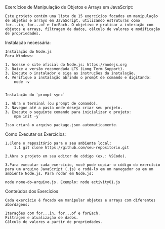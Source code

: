 Exercícios de Manipulação de Objetos e Arrays em JavaScript:

    Este projeto contém uma lista de 15 exercícios focados em manipulação de objetos e arrays em JavaScript, utilizando estruturas como for...in, for...of e forEach. O objetivo é praticar a interação com objetos e arrays, filtragem de dados, cálculo de valores e modificação de propriedades.


Instalação necessária:

    Instalação do Node.js
    Para Windows:

    1. Acesse o site oficial do Node.js: https://nodejs.org
    2. Baixe a versão recomendada LTS (Long Term Support).
    3. Execute o instalador e siga as instruções da instalação.
    4. Verifique a instalação abrindo o prompt de comando e digitando:
        node -v


    Instalação do `prompt-sync`

    1. Abra o terminal (ou prompt de comando).
    2. Navegue até a pasta onde deseja criar seu projeto.
    3. Execute o seguinte comando para inicializar o projeto:
        npm init -y

    Isso criará o arquivo package.json automaticamente.



Como Executar os Exercícios:


    1.Clone o repositório para o seu ambiente local:
        1.1 git clone https://github.com/seu-repositorio.git

    2.Abra o projeto em seu editor de código (ex.: VSCode).

    3.Para executar cada exercício, você pode copiar o código do exercício para um arquivo JavaScript (.js) e rodá-lo em um navegador ou em um ambiente Node.js. Para rodar em Node.js:

    node nome-do-arquivo.js. Exemplo: node activity01.js


Conteúdos dos Exercícios

    Cada exercício é focado em manipular objetos e arrays com diferentes abordagens:

    Iterações com for...in, for...of e forEach.
    Filtragem e atualização de dados.
    Cálculo de valores a partir de propriedades.
